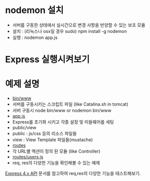 # nodemon 설치
* 서버를 구동한 상태에서 실시간으로 변경 사항을 반양할 수 있는 보조 모듈
* 설치 : (리눅스나 osx일 경우 sudo) npm install -g nodemon
* 실행 : nodemon app.js

# Express 실행시켜보기

# 예제 설명

* [bin/www](bin/www)
 * 서버를 구동시키는 스크립트 파일 (like Catalina.sh in tomcat)
 * 서버 구동시 node bin/www or nodemon bin/www
* [app.js](app.js)
 * Express를 초기화 시키고 각종 설정 및 미들웨어를 세팅
* public/view
 * public : js/css 등의 리소스 파일들
 * view : View Template 파일들(mustache)
* [routes](routes)
 * 각 URL별 액션이 정의 된 모듈 (like Controller)
* [routes/users.js](routes/users.js)
 * req, res의 다양한 기능을 확인해볼 수 있는 예제

[Express 4.x API](http://expressjs.kr/4x/api.html) 문서를 참고하여 req,res의 다양한 기능을 테스트해보기.
